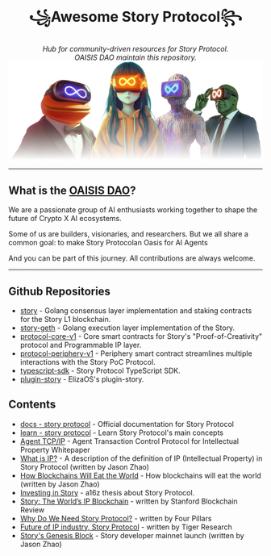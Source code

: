 <h1 align="center">꧁Awesome Story Protocol꧂</h1>
<div align="center"><i>Hub for community-driven resources for Story Protocol.</i></div>
<div align="center"><i>OAISIS DAO maintain this repository.</i></div>
<img src="https://raw.githubusercontent.com/OAISIS-DAO/awesome-storyprotocol/refs/heads/main/awesome-storyprotocol.png" alt="logo of awesome-storyprotocol repository">

---

## What is the [OAISIS DAO](https://x.com/osdotfun)?

We are a passionate group of AI enthusiasts working together to shape the future of Crypto X AI ecosystems.

Some of us are builders, visionaries, and researchers. But we all share a common goal: to make Story Protocolan Oasis for AI Agents

And you can be part of this journey. All contributions are always welcome.

---

## Github Repositories

- [story](https://github.com/piplabs/story) - Golang consensus layer implementation and staking contracts for the Story L1 blockchain.
- [story-geth](https://github.com/piplabs/story-geth) - Golang execution layer implementation of the Story.
- [protocol-core-v1](https://github.com/storyprotocol/protocol-core-v1) - Core smart contracts for Story's "Proof-of-Creativity" protocol and Programmable IP layer.
- [protocol-periphery-v1](https://github.com/storyprotocol/protocol-periphery-v1) - Periphery smart contract streamlines multiple interactions with the Story PoC Protocol.
- [typescript-sdk](https://github.com/storyprotocol/sdk) - Story Protocol TypeScript SDK.
- [plugin-story](https://github.com/elizaOS/eliza/tree/develop/packages/plugin-story) - ElizaOS's plugin-story.

## Contents

- [docs - story protocol](https://docs.story.foundation/) - Official documentation for Story Protocol
- [learn - story protocol](https://learn.story.foundation/) - Learn Story Protocol's main concepts
- [Agent TCP/IP](https://drive.google.com/file/d/1IM74cpN8TfS811gTaXxxkRH8QgpLFzZs/view?pli=1) - Agent Transaction Control Protocol for Intellectual Property Whitepaper
- [What is IP?](https://jasonzhao.substack.com/p/what-is-ip) - A description of the definition of IP (Intellectual Property) in Story Protocol (written by Jason Zhao)
- [How Blockchains Will Eat the World](https://jasonzhao.substack.com/p/how-blockchains-will-eat-the-world) - How blockchains will eat the world (written by Jason Zhao)
- [Investing in Story](https://a16zcrypto.com/posts/article/investing-in-story/) - a16z thesis about Story Protocol.
- [Story: The World’s IP Blockchain](https://review.stanfordblockchain.xyz/p/51-story-the-worlds-ip-blockchain) - written by Stanford Blockchain Review 
- [Why Do We Need Story Protocol?](https://4pillars.io/en/articles/why-do-we-need-story-protocol) - written by Four Pillars
- [Future of IP industry, Story Protocol](https://reports.tiger-research.com/p/story-protocol-interview-eng?utm_source=publication-search) - written by Tiger Research
- [Story's Genesis Block](https://jasonzhao.substack.com/p/storys-genesis-block) - Story developer mainnet launch (written by Jason Zhao)
